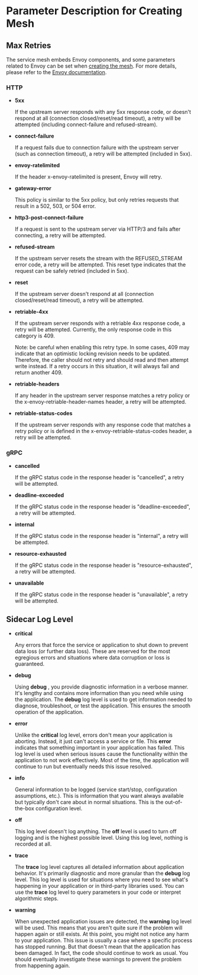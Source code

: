 # Parameter Description for Creating Mesh

## Max Retries

The service mesh embeds Envoy components, and some parameters related to Envoy can be set when [creating the mesh](./README.md).
For more details, please refer to the [Envoy documentation](https://www.envoyproxy.io/docs/envoy/latest/configuration/http/http_filters/router_filter#x-envoy-retry-on).

### HTTP

- __5xx__ 

    If the upstream server responds with any 5xx response code, or doesn't respond at all (connection closed/reset/read timeout), a retry will be attempted (including connect-failure and refused-stream).

- __connect-failure__ 

    If a request fails due to connection failure with the upstream server (such as connection timeout), a retry will be attempted (included in 5xx).

- __envoy-ratelimited__ 

    If the header x-envoy-ratelimited is present, Envoy will retry.

- __gateway-error__ 

    This policy is similar to the 5xx policy, but only retries requests that result in a 502, 503, or 504 error.

- __http3-post-connect-failure__ 

    If a request is sent to the upstream server via HTTP/3 and fails after connecting, a retry will be attempted.

- __refused-stream__ 

    If the upstream server resets the stream with the REFUSED_STREAM error code, a retry will be attempted.
    This reset type indicates that the request can be safely retried (included in 5xx).

- __reset__ 

    If the upstream server doesn't respond at all (connection closed/reset/read timeout), a retry will be attempted.

- __retriable-4xx__ 

    If the upstream server responds with a retriable 4xx response code, a retry will be attempted.
    Currently, the only response code in this category is 409.

    Note: be careful when enabling this retry type. In some cases, 409 may indicate that an optimistic locking revision needs to be updated.
    Therefore, the caller should not retry and should read and then attempt write instead. If a retry occurs in this situation, it will always fail and return another 409.

- __retriable-headers__ 

    If any header in the upstream server response matches a retry policy or the x-envoy-retriable-header-names header, a retry will be attempted.

- __retriable-status-codes__ 

    If the upstream server responds with any response code that matches a retry policy or is defined in the x-envoy-retriable-status-codes header, a retry will be attempted.

### gRPC

- __cancelled__ 

    If the gRPC status code in the response header is "cancelled", a retry will be attempted.

- __deadline-exceeded__ 

    If the gRPC status code in the response header is "deadline-exceeded", a retry will be attempted.

- __internal__ 

    If the gRPC status code in the response header is "internal", a retry will be attempted.

- __resource-exhausted__ 

    If the gRPC status code in the response header is "resource-exhausted", a retry will be attempted.

- __unavailable__ 

    If the gRPC status code in the response header is "unavailable", a retry will be attempted.

## Sidecar Log Level

- __critical__ 

    Any errors that force the service or application to shut down to prevent data loss (or further data loss).
    These are reserved for the most egregious errors and situations where data corruption or loss is guaranteed.

- __debug__ 

    Using __debug__ , you provide diagnostic information in a verbose manner.
    It's lengthy and contains more information than you need while using the application.
    The __debug__ log level is used to get information needed to diagnose, troubleshoot, or test the application. This ensures the smooth operation of the application.

- __error__ 

    Unlike the __critical__ log level, errors don't mean your application is aborting.
    Instead, it just can't access a service or file. This __error__ indicates that something important in your application has failed.
    This log level is used when serious issues cause the functionality within the application to not work effectively. Most of the time, the application will continue to run but eventually needs this issue resolved.

- __info__ 

    General information to be logged (service start/stop, configuration assumptions, etc.).
    This is information that you want always available but typically don't care about in normal situations. This is the out-of-the-box configuration level.

- __off__ 

    This log level doesn't log anything. The __off__ level is used to turn off logging and is the highest possible level.
    Using this log level, nothing is recorded at all.

- __trace__ 

    The __trace__ log level captures all detailed information about application behavior. It's primarily diagnostic and more granular than the __debug__ log level.
    This log level is used for situations where you need to see what's happening in your application or in third-party libraries used. You can use the __trace__ log level to query parameters in your code or interpret algorithmic steps.

- __warning__ 

    When unexpected application issues are detected, the __warning__ log level will be used.
    This means that you aren't quite sure if the problem will happen again or still exists. At this point, you might not notice any harm to your application.
    This issue is usually a case where a specific process has stopped running. But that doesn't mean that the application has been damaged.
    In fact, the code should continue to work as usual. You should eventually investigate these warnings to prevent the problem from happening again.
